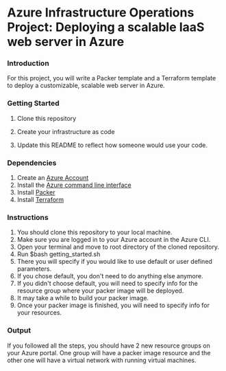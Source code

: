 # Azure Infrastructure Operations Project: Deploying a scalable IaaS web server in Azure

### Introduction
For this project, you will write a Packer template and a Terraform template to deploy a customizable, scalable web server in Azure.

### Getting Started
1. Clone this repository

2. Create your infrastructure as code

3. Update this README to reflect how someone would use your code.

### Dependencies
1. Create an [Azure Account](https://portal.azure.com) 
2. Install the [Azure command line interface](https://docs.microsoft.com/en-us/cli/azure/install-azure-cli?view=azure-cli-latest)
3. Install [Packer](https://www.packer.io/downloads)
4. Install [Terraform](https://www.terraform.io/downloads.html)

### Instructions
1. You should clone this repository to your local machine.
2. Make sure you are logged in to your Azure account in the Azure CLI.
3. Open your terminal and move to root directory of the cloned repository.
4. Run $bash getting_started.sh
5. There you will specify if you would like to use default or user defined parameters.
6. If you chose default, you don't need to do anything else anymore.
7. If you didn't choose default, you will need to specify info for the resource group where your packer image will be deployed.
8. It may take a while to build your packer image.
9. Once your packer image is finished, you will need to specify info for your resources.


### Output
If you followed all the steps, you should have 2 new resource groups on your Azure portal.
One group will have a packer image resource and the other one will have a virtual network with running virtual machines.